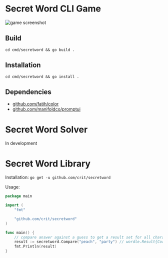 # Secret Word CLI Game

![game screenshot](http://i.critrussell.net/uvkRh3gYBcZayK8.png)

## Build

`cd cmd/secretword && go build .`

## Installation

`cd cmd/secretword && go install .`

## Dependencies

- [github.com/fatih/color]()
- [github.com/manifoldco/promptui]()

# Secret Word Solver

In development

# Secret Word Library


Installation: `go get -u github.com/crit/secretword`

Usage:

```go
package main

import (
	"fmt"

	"github.com/crit/secretword"
)

func main() {
	// compare answer against a guess to get a result set for all characters.
	result := secretword.Compare("peach", "party") // wordle.Result{Correct, Elsewhere, Incorrect, Incorrect, Incorrect}
	fmt.Println(result)
}
```
